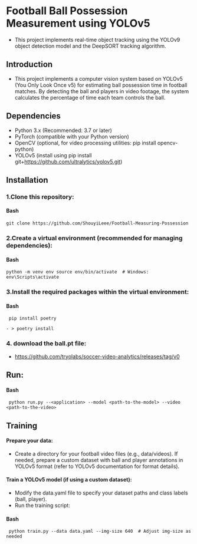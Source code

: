# Football Ball Possession Measurement using YOLOv5
- This project implements real-time object tracking using the YOLOv9 object detection model and the DeepSORT tracking algorithm.

## Introduction

- This project implements a computer vision system based on YOLOv5 (You Only Look Once v5) for estimating ball possession time in football matches. By detecting the ball and players in video footage, the system calculates the percentage of time each team controls the ball.

## Dependencies
- Python 3.x (Recommended: 3.7 or later)
- PyTorch (compatible with your Python version)
- OpenCV (optional, for video processing utilities: pip install opencv-python)
- YOLOv5 (install using pip install git+https://github.com/ultralytics/yolov5.git)

## Installation

### 1.Clone this repository:

#### Bash
```
git clone https://github.com/ShouyiLeee/Football-Measuring-Possession
```

### 2.Create a virtual environment (recommended for managing dependencies):

#### Bash
```
python -m venv env source env/bin/activate  # Windows: env\Scripts\activate
```



### 3.Install the required packages within the virtual environment:

#### Bash
```
 pip install poetry
```
```
- > poetry install
```

### 4. download the ball.pt file:
- https://github.com/tryolabs/soccer-video-analytics/releases/tag/v0



## Run:
#### Bash
```
 python run.py --<application> --model <path-to-the-model> --video <path-to-the-video>
```

## Training
#### Prepare your data:
- Create a directory for your football video files (e.g., data/videos). If needed, prepare a custom dataset with ball and player annotations in YOLOv5 format (refer to YOLOv5 documentation for format details).
  
#### Train a YOLOv5 model (if using a custom dataset):
- Modify the data.yaml file to specify your dataset paths and class labels (ball, player).
- Run the training script:
#### Bash
```
 python train.py --data data.yaml --img-size 640  # Adjust img-size as needed

```
